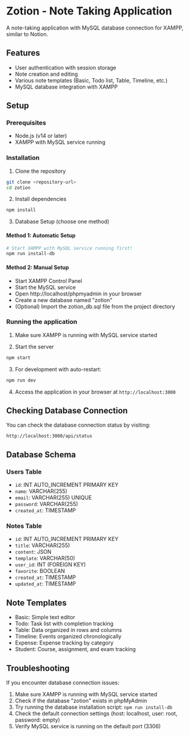 # Zotion - Note Taking Application

A note-taking application with MySQL database connection for XAMPP, similar to Notion.

## Features

- User authentication with session storage
- Note creation and editing
- Various note templates (Basic, Todo list, Table, Timeline, etc.)
- MySQL database integration with XAMPP

## Setup

### Prerequisites

- Node.js (v14 or later)
- XAMPP with MySQL service running

### Installation

1. Clone the repository
```bash
git clone <repository-url>
cd zotion
```

2. Install dependencies
```bash
npm install
```

3. Database Setup (choose one method)

#### Method 1: Automatic Setup
```bash
# Start XAMPP with MySQL service running first!
npm run install-db
```

#### Method 2: Manual Setup
- Start XAMPP Control Panel
- Start the MySQL service
- Open http://localhost/phpmyadmin in your browser
- Create a new database named "zotion"
- (Optional) Import the zotion_db.sql file from the project directory

### Running the application

1. Make sure XAMPP is running with MySQL service started

2. Start the server
```bash
npm start
```

3. For development with auto-restart:
```bash
npm run dev
```

4. Access the application in your browser at `http://localhost:3000`

## Checking Database Connection

You can check the database connection status by visiting:
```
http://localhost:3000/api/status
```

## Database Schema

### Users Table
- `id`: INT AUTO_INCREMENT PRIMARY KEY
- `name`: VARCHAR(255)
- `email`: VARCHAR(255) UNIQUE
- `password`: VARCHAR(255)
- `created_at`: TIMESTAMP

### Notes Table
- `id`: INT AUTO_INCREMENT PRIMARY KEY
- `title`: VARCHAR(255)
- `content`: JSON
- `template`: VARCHAR(50)
- `user_id`: INT (FOREIGN KEY)
- `favorite`: BOOLEAN
- `created_at`: TIMESTAMP
- `updated_at`: TIMESTAMP

## Note Templates

- Basic: Simple text editor
- Todo: Task list with completion tracking
- Table: Data organized in rows and columns
- Timeline: Events organized chronologically
- Expense: Expense tracking by category
- Student: Course, assignment, and exam tracking

## Troubleshooting

If you encounter database connection issues:

1. Make sure XAMPP is running with MySQL service started
2. Check if the database "zotion" exists in phpMyAdmin
3. Try running the database installation script: `npm run install-db`
4. Check the default connection settings (host: localhost, user: root, password: empty)
5. Verify MySQL service is running on the default port (3306)